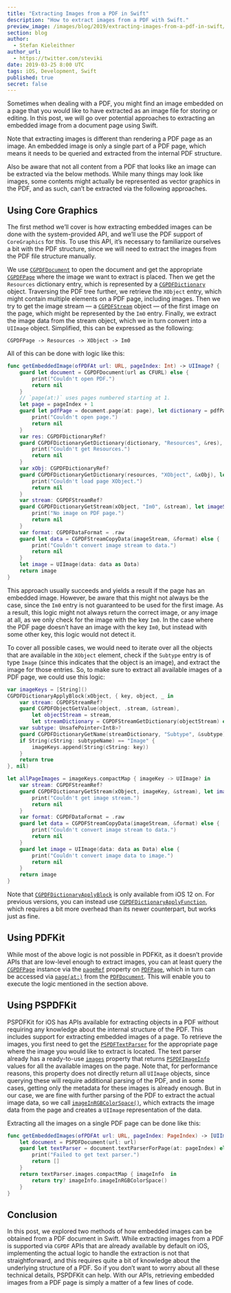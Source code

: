 ```yaml
---
title: "Extracting Images from a PDF in Swift"
description: "How to extract images from a PDF with Swift."
preview_image: /images/blog/2019/extracting-images-from-a-pdf-in-swift/article-header.png
section: blog
author:
  - Stefan Kieleithner
author_url:
  - https://twitter.com/steviki
date: 2019-03-25 8:00 UTC
tags: iOS, Development, Swift
published: true
secret: false
---
```


Sometimes when dealing with a PDF, you might find an image embedded on a page that you would like to have extracted as an image file for storing or editing. In this post, we will go over potential approaches to extracting an embedded image from a document page using Swift.

Note that extracting images is different than rendering a PDF page as an image. An embedded image is only a single part of a PDF page, which means it needs to be queried and extracted from the internal PDF structure.

Also be aware that not all content from a PDF that looks like an image can be extracted via the below methods. While many things may look like images, some contents might actually be represented as vector graphics in the PDF, and as such, can’t be extracted via the following approaches.

## Using Core Graphics

The first method we’ll cover is how extracting embedded images can be done with the system-provided API, and we’ll use the PDF support of `CoreGraphics` for this. To use this API, it’s necessary to familiarize ourselves a bit with the PDF structure, since we will need to extract the images from the PDF file structure manually.

We use [`CGPDFDocument`][] to open the document and get the appropriate [`CGPDFPage`][] where the image we want to extract is placed. Then we get the `Resources` dictionary entry, which is represented by a [`CGPDFDictionary`][] object. Traversing the PDF tree further, we retrieve the `XObject` entry, which might contain multiple elements on a PDF page, including images. Then we try to get the image stream — a [`CGPDFStream`][] object — of the first image on the page, which might be represented by the `Im0` entry. Finally, we extract the image data from the stream object, which we in turn convert into a `UIImage` object. Simplified, this can be expressed as the following:

`CGPDFPage -> Resources -> XObject -> Im0`

All of this can be done with logic like this:

```swift
func getEmbeddedImage(ofPDFAt url: URL, pageIndex: Int) -> UIImage? {
    guard let document = CGPDFDocument(url as CFURL) else {
        print("Couldn't open PDF.")
        return nil
    }
    // `page(at:)` uses pages numbered starting at 1.
    let page = pageIndex + 1
    guard let pdfPage = document.page(at: page), let dictionary = pdfPage.dictionary else {
        print("Couldn't open page.")
        return nil
    }
    var res: CGPDFDictionaryRef?
    guard CGPDFDictionaryGetDictionary(dictionary, "Resources", &res), let resources = res else {
        print("Couldn't get Resources.")
        return nil
    }
    var xObj: CGPDFDictionaryRef?
    guard CGPDFDictionaryGetDictionary(resources, "XObject", &xObj), let xObject = xObj else {
        print("Couldn't load page XObject.")
        return nil
    }
    var stream: CGPDFStreamRef?
    guard CGPDFDictionaryGetStream(xObject, "Im0", &stream), let imageStream = stream else {
        print("No image on PDF page.")
        return nil
    }
    var format: CGPDFDataFormat = .raw
    guard let data = CGPDFStreamCopyData(imageStream, &format) else {
        print("Couldn't convert image stream to data.")
        return nil
    }
    let image = UIImage(data: data as Data)
    return image
}
```

This approach usually succeeds and yields a result if the page has an embedded image. However, be aware that this might not always be the case, since the `Im0` entry is not guaranteed to be used for the first image. As a result, this logic might not always return the correct image, or any image at all, as we only check for the image with the key `Im0`. In the case where the PDF page doesn’t have an image with the key `Im0`, but instead with some other key, this logic would not detect it.

To cover all possible cases, we would need to iterate over all the objects that are available in the `XObject` element, check if the `Subtype` entry is of type `Image` (since this indicates that the object is an image), and extract the image for those entries. So, to make sure to extract all available images of a PDF page, we could use this logic:

```swift
var imageKeys = [String]()
CGPDFDictionaryApplyBlock(xObject, { key, object, _ in
    var stream: CGPDFStreamRef?
    guard CGPDFObjectGetValue(object, .stream, &stream),
        let objectStream = stream,
        let streamDictionary = CGPDFStreamGetDictionary(objectStream) else { return true }
    var subtype: UnsafePointer<Int8>?
    guard CGPDFDictionaryGetName(streamDictionary, "Subtype", &subtype), let subtypeName = subtype else { return true }
    if String(cString: subtypeName) == "Image" {
        imageKeys.append(String(cString: key))
    }
    return true
}, nil)

let allPageImages = imageKeys.compactMap { imageKey -> UIImage? in
    var stream: CGPDFStreamRef?
    guard CGPDFDictionaryGetStream(xObject, imageKey, &stream), let imageStream = stream else {
        print("Couldn't get image stream.")
        return nil
    }
    var format: CGPDFDataFormat = .raw
    guard let data = CGPDFStreamCopyData(imageStream, &format) else {
        print("Couldn't convert image stream to data.")
        return nil
    }
    guard let image = UIImage(data: data as Data) else {
        print("Couldn't convert image data to image.")
        return nil
    }
    return image
}
```

Note that [`CGPDFDictionaryApplyBlock`][] is only available from iOS 12 on. For previous versions, you can instead use [`CGPDFDictionaryApplyFunction`][], which requires a bit more overhead than its newer counterpart, but works just as fine.

## Using PDFKit

While most of the above logic is not possible in PDFKit, as it doesn’t provide APIs that are low-level enough to extract images, you can at least query the [`CGPDFPage`][] instance via the [`pageRef`][] property on [`PDFPage`][], which in turn can be accessed via [`page(at:)`][] from the [`PDFDocument`][]. This will enable you to execute the logic mentioned in the section above.

## Using PSPDFKit

PSPDFKit for iOS has APIs available for extracting objects in a PDF without requiring any knowledge about the internal structure of the PDF. This includes support for extracting embedded images of a page. To retrieve the images, you first need to get the [`PSPDFTextParser`][] for the appropriate page where the image you would like to extract is located. The text parser already has a ready-to-use [`images`][] property that returns [`PSPDFImageInfo`][] values for all the available images on the page. Note that, for performance reasons, this property does not directly return all `UIImage` objects, since querying these will require additional parsing of the PDF, and in some cases, getting only the metadata for these images is already enough. But in our case, we are fine with further parsing of the PDF to extract the actual image data, so we call [`imageInRGBColorSpace()`][], which extracts the image data from the page and creates a `UIImage` representation of the data.

Extracting all the images on a single PDF page can be done like this:

```swift
func getEmbeddedImages(ofPDFAt url: URL, pageIndex: PageIndex) -> [UIImage] {
    let document = PSPDFDocument(url: url)
    guard let textParser = document.textParserForPage(at: pageIndex) else {
        print("Failed to get text parser.")
        return []
    }
    return textParser.images.compactMap { imageInfo  in
        return try? imageInfo.imageInRGBColorSpace()
    }
}
```

## Conclusion

In this post, we explored two methods of how embedded images can be obtained from a PDF document in Swift. While extracting images from a PDF is supported via `CGPDF` APIs that are already available by default on iOS, implementing the actual logic to handle the extraction is not that straightforward, and this requires quite a bit of knowledge about the underlying structure of a PDF. So if you don’t want to worry about all these technical details, PSPDFKit can help. With our APIs, retrieving embedded images from a PDF page is simply a matter of a few lines of code.

[`cgpdfdocument`]: https://developer.apple.com/documentation/coregraphics/cgpdfdocument?language=objc
[`cgpdfpage`]: https://developer.apple.com/documentation/coregraphics/cgpdfdocument/cgpdfpage
[`cgpdfdictionary`]: https://developer.apple.com/documentation/coregraphics/cgpdfdocument/cgpdfdictionary
[`cgpdfstream`]: https://developer.apple.com/documentation/coregraphics/cgpdfdocument/cgpdfstream
[`cgpdfdictionaryapplyblock`]: https://developer.apple.com/documentation/coregraphics/2962842-cgpdfdictionaryapplyblock
[`cgpdfdictionaryapplyfunction`]: https://developer.apple.com/documentation/coregraphics/1430216-cgpdfdictionaryapplyfunction
[`pspdftextparser`]: https://pspdfkit.com/api/ios/Classes/PSPDFTextParser.html
[`images`]: https://pspdfkit.com/api/ios/Classes/PSPDFTextParser.html#/c:objc(cs)PSPDFTextParser(py)images
[`pspdfimageinfo`]: https://pspdfkit.com/api/ios/Classes/PSPDFImageInfo.html
[`imageinrgbcolorspace()`]: https://pspdfkit.com/api/ios/Classes/PSPDFImageInfo.html#/c:objc(cs)PSPDFImageInfo(im)imageInRGBColorSpaceWithError:
[`pageref`]: https://developer.apple.com/documentation/pdfkit/pdfpage/1504419-pageref
[`page(at:)`]: https://developer.apple.com/documentation/pdfkit/pdfdocument/1436018-page
[`pdfdocument`]: https://developer.apple.com/documentation/pdfkit/pdfdocument
[`pdfpage`]: https://developer.apple.com/documentation/pdfkit/pdfpage

